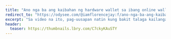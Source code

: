 ```yaml
---
title: "Ano nga ba ang kaibahan ng hardware wallet sa ibang online wallets? - Crypto with Florence #2"
redirect_to: "https://odysee.com/@iamflorencejay:f/ano-nga-ba-ang-kaibahan-ng-hardware:7"
excerpt: "Sa video na ito, pag-uusapan natin kung bakit talaga kailangan bumili ng hardware wallet kapag malaki na yung funds na naiipon mo, and ibang rason kung ano ang kaibahan ng Hardware Wallet sa ibang wallet."
header:
  teaser: https://thumbnails.lbry.com/C7ckyKAuSTY
---
```

